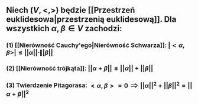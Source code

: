 ## Niech $(V,<,>)$ będzie [[Przestrzeń euklidesowa|przestrzenią euklidesową]]. Dla wszystkich $\alpha,\beta \in V$ zachodzi:
### (1) **[[Nierówność Cauchy'ego|Nierówność Schwarza]]**:  $|<\alpha,\beta>| \leq ||\alpha||  \cdot \||\beta||$
### (2) **[[Nierówność trójkąta]]**: $||\alpha+\beta|| \leq ||\alpha||+||\beta||$
### (3) **Twierdzenie Pitagorasa**: $<\alpha,\beta>=0 \implies ||\alpha||^2+||\beta||^2=||\alpha+\beta||^2$